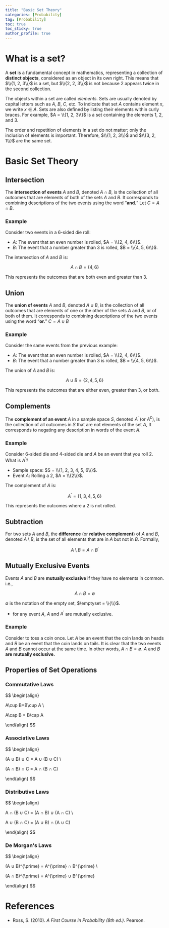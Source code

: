 ```yaml
---
title: "Basic Set Theory"
categories: [Probability]
tag: [Probability]
toc: true
toc_sticky: true
author_profile: true
---
```



# What is a set?

A **set** is a fundamental concept in mathematics, representing a collection of **distinct objects**, considered as an object in its own right. This means that $\\{1, 2, 3\\}$ is a set, but $\\{2, 2, 3\\}$ is not because $2$ appears twice in the second collection.

The objects within a set are called *elements*. Sets are usually denoted by capital letters such as $A$, $B$, $C$, etc. To indicate that set $A$ contains element $x$, we write $x \in A$. Sets are also defined by listing their elements within curly braces. For example, $A = \\{1, 2, 3\\}$ is a set containing the elements 1, 2, and 3.

The order and repetition of elements in a set do not matter; only the inclusion of elements is important. Therefore, $\\{1, 2, 3\\}$ and $\\{3, 2, 1\\}$ are the same set.

# Basic Set Theory

## Intersection

The **intersection of events** $A$ and $B$, denoted $A ∩ B$, is the collection of all outcomes that are elements of both of the sets $A$ and $B$. It corresponds to combining descriptions of the two events using the word “**and.**” Let $C = A ∩ B$.



### Example

Consider two events in a 6-sided die roll:

- $A$: The event that an even number is rolled, $A = \\{2, 4, 6\\}$.
- $B$: The event that a number greater than 3 is rolled, $B = \\{4, 5, 6\\}$.

The intersection of $A$ and $B$ is:

$$
A∩B=\{4,6\}
$$

This represents the outcomes that are both even and greater than 3.

## Union

The **union of events** $A$ and $B$, denoted $A ∪ B$, is the collection of all outcomes that are elements of one or the other of the sets $A$ and $B$, or of both of them. It corresponds to combining descriptions of the two events using the word “**or.**” $C = A ∪ B$



### Example

Consider the same events from the previous example:

- $A$: The event that an even number is rolled, $A = \\{2, 4, 6\\}$.
- $B$: The event that a number greater than 3 is rolled, $B = \\{4, 5, 6\\}$.

The union of $A$ and $B$ is:

$$
A∪B=\{2,4,5,6\}
$$

This represents the outcomes that are either even, greater than $3$, or both.



## Complements

The **complement of an event** $A$ in a sample space $S$, denoted $A^{\prime}$ (or $A^\complement$), is the collection of all outcomes in $S$ that are not elements of the set $A$, It corresponds to negating any description in words of the event $A$.



### Example

Consider 6-sided die and 4-sided die and $A$ be an event that you roll $2$. What is $A^{\prime}$?

- Sample space: $S = \\{1, 2, 3, 4, 5, 6\\}$.
- Event $A$: Rolling a 2, $A = \\{2\\}$.

The complement of $A$ is:

$$
A^{\prime} = \{1,3,4,5,6\}
$$

This represents the outcomes where a $2$ is not rolled.



## Subtraction

For two sets $A$ and $B$, the **difference** (or **relative complement**) of $A$ and $B$, denoted $A \setminus B$, is the set of all elements that are in $A$ but not in $B$. Formally,

$$
A\setminus B = A\cap B^{\prime}
$$

 

## Mutually Exclusive Events

Events $A$ and $B$ are **mutually exclusive** if they have no elements in common. i.e.,

$$
A\cap B = \emptyset
$$

$\emptyset$ is the notation of the empty set, $\emptyset = \\{\\}$.

- for any event $A$, $A$ and $A^{\prime}$ are mutually exclusive.

### Example

Consider to toss a coin once. Let $A$ be an event that the coin lands on heads and $B$ be an event that the coin lands on tails. It is clear that the two events $A$ and $B$ cannot occur at the same time. In other words, $A ∩ B = ∅$. $A$ and $B$ **are mutually exclusive.**



## Properties of Set Operations

### Commutative Laws

$$
\begin{align}

A\cup B=B\cup A \\

A\cap B = B\cap A

\end{align}
$$

### Associative Laws

$$
\begin{align}

(A ∪ B) ∪ C = A ∪ (B ∪ C) \\

(A ∩ B) ∩ C = A ∩ (B ∩ C)

\end{align}
$$



### Distributive Laws

$$
\begin{align}

A ∩ (B ∪ C) = (A ∩ B) ∪ (A ∩ C) \\

A ∪ (B ∩ C) = (A ∪ B) ∩ (A ∪ C)

\end{align}
$$



### De Morgan's Laws

$$
\begin{align}

(A ∪ B)^{\prime} = A^{\prime} ∩ B^{\prime} \\

(A ∩ B)^{\prime} = A^{\prime} ∪ B^{\prime}

\end{align}
$$

# References

* Ross, S. (2010). *A First Course in Probability (8th ed.)*. Pearson.